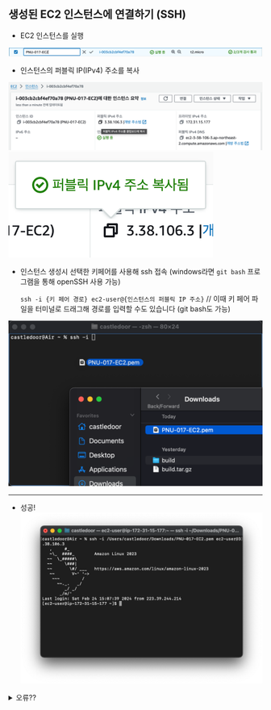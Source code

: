 ## 생성된 EC2 인스턴스에 연결하기 (SSH)
- EC2 인스턴스를 실행

![](images/2_01.png) <!-- 실행 중 이미지 -->
- 인스턴스의 퍼블릭 IP(IPv4) 주소를 복사

![](images/2_02.png) <!-- IPv4 주소 복사 버튼 호버 -->
![](images/2_03.png) <!-- 복사버튼 클릭시 -->
- 인스턴스 생성시 선택한 키페어를 사용해 ssh 접속 (windows라면 `git bash` 프로그램을 통해 openSSH 사용 가능)
  
   `ssh -i {키 페어 경로} ec2-user@{인스턴스의 퍼블릭 IP 주소}`  //  이때 키 페어 파일을 터미널로 드래그해 경로를 입력할 수도 있습니다 (git bash도 가능)
   
![](images/2_04.png) <!-- macOS terminal (Finder에서 드래그해서 파일 경로 입력하기) -->
- - -
- 성공!
![](images/2_05.png) <!-- success -->


<details>
  <summary>오류??</summary><br>
  인스턴스 생성 시 다운받은 키 페어의 접근 권한은 기본적으로 744(owner: rwx, group: r-x, others: r-x)입니다.<br><br>
  키 파일의 접근 권한이 너무 개방적일 경우 ssh에서 연결을 거부하기 때문에, <code>chmod 400 {키 페어 경로}</code> 를 통해 pem 파일의 접근 권한을 변경해줘야 합니다.
  <img src="images/2_06.png"><br> <!-- 에러화면 -->
  <img src="images/2_07.png"><br> <!-- chmod -->
  성공! <br><br>
  <img src="images/2_08.png"> <!-- err-success -->
</details>
